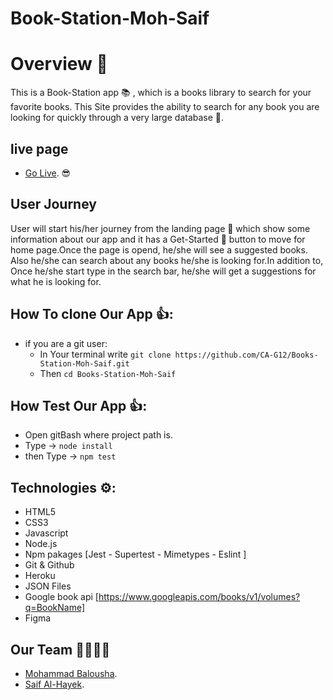 # Book-Station-Moh-Saif

# Overview 💪
This is a Book-Station app 📚 , which is a books library to search for your favorite books.
This Site provides the ability to search for any book you are looking for quickly through a very large database 📖.

## live page
- [Go Live](https://book-station5.herokuapp.com/). 😎

## User Journey
User will start his/her journey from the landing page 📃 which show some information about our app 
and it has a Get-Started 🚀 button to move for home page.Once the page is opend, he/she will see a suggested books.
Also he/she can search about any books he/she is looking for.In addition to, Once he/she start type in the search bar,
he/she will get a suggestions for what he is looking for.


## How To clone Our App 👍: 
- if you are a git user:
    - In Your terminal write `git clone https://github.com/CA-G12/Books-Station-Moh-Saif.git`
    - Then `cd Books-Station-Moh-Saif`


## How Test Our App  👍: 
- Open gitBash where project path is.
- Type -> `node install`
- then Type -> `npm test`


## Technologies ⚙: 
- HTML5
- CSS3
- Javascript
- Node.js
- Npm pakages [Jest - Supertest - Mimetypes - Eslint ] 
- Git & Github
- Heroku
- JSON Files
- Google book api [https://www.googleapis.com/books/v1/volumes?q=BookName]
- Figma


## Our Team 👩‍💻👨‍💻
- [Mohammad Balousha](https://github.com/MohammedOmar123).
- [Saif Al-Hayek](https://github.com/SaifHayek).